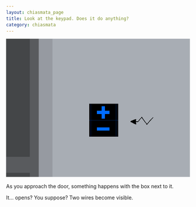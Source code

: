 ```yaml
---
layout: chiasmata_page
title: Look at the keypad. Does it do anything?
category: chiasmata
---
```


![006](/chiasmata/images/narrative/004.gif)

As you approach the door, something happens with the box next to it.

It... opens? You suppose? Two wires become visible.